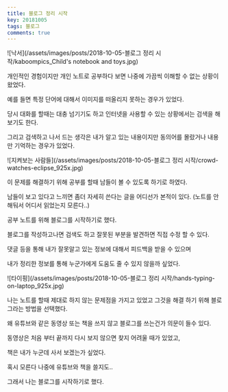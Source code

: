 ```yaml
---
title: 블로그 정리 시작
key: 20181005
tags: 블로그
comments: true
---
```


![낙서](/assets/images/posts/2018-10-05-블로그 정리 시작/kaboompics_Child's notebook and toys.jpg)

개인적인 경험이지만 개인 노트로 공부하다 보면 나중에 가끔씩 이해할 수 없는 상황이 왔었다.

예를 들면 특정 단어에 대해서 이미지를 떠올리지 못하는 경우가 있었다.

당시 대화를 할때는 대충 넘기기도 하고 인터넷을 사용할 수 있는 상황에서는 검색을 해보기도 한다.

그리고 검색하고 나서 드는 생각은 내가 알고 있는 내용이지만 동의어를 몰랐거나 내용만 기억하는 경우가 있었다.

![지켜보는 사람들](/assets/images/posts/2018-10-05-블로그 정리 시작/crowd-watches-eclipse_925x.jpg)

이 문제를 해결하기 위해 공부를 할때 남들이 볼 수 있도록 하기로 하였다.

남들이 보고 있다고 느끼면 좀더 자세히 쓴다는 글을 어디선가 본적이 있다. (노트를 안해둬서 어디서 읽었는지 모른다..)

공부 노트를 위해 블로그를 시작하기로 했다.

블로그를 작성하고나면 검색도 하고 잘못된 부분을 발견하면 직접 수정 할 수 있다.

댓글 등을 통해 내가 잘못알고 있는 정보에 대해서 피드백을 받을 수 있으며

내가 정리한 정보를 통해 누군가에게 도움도 줄 수 있지 않을까 싶었다.

![타이핑](/assets/images/posts/2018-10-05-블로그 정리 시작/hands-typing-on-laptop_925x.jpg)

나는 노트를 할때 제대로 하지 않는 문제점을 가지고 있었고 그것을 해결 하기 위해 블로그라는 방법을 선택했다.

왜 유튜브와 같은 동영상 또는 책을 쓰지 않고 블로그를 쓰는건가 의문이 들수 있다.

동영상은 처음 부터 끝까지 다시 보지 않으면 찾지 어려울 때가 있었고,

책은 내가 누군데 사서 보겠는가 싶었다.

혹시 모른다 나중에 유튜브와 책을 쓸지도..

그래서 나는 블로그를 시작하기로 했다.
